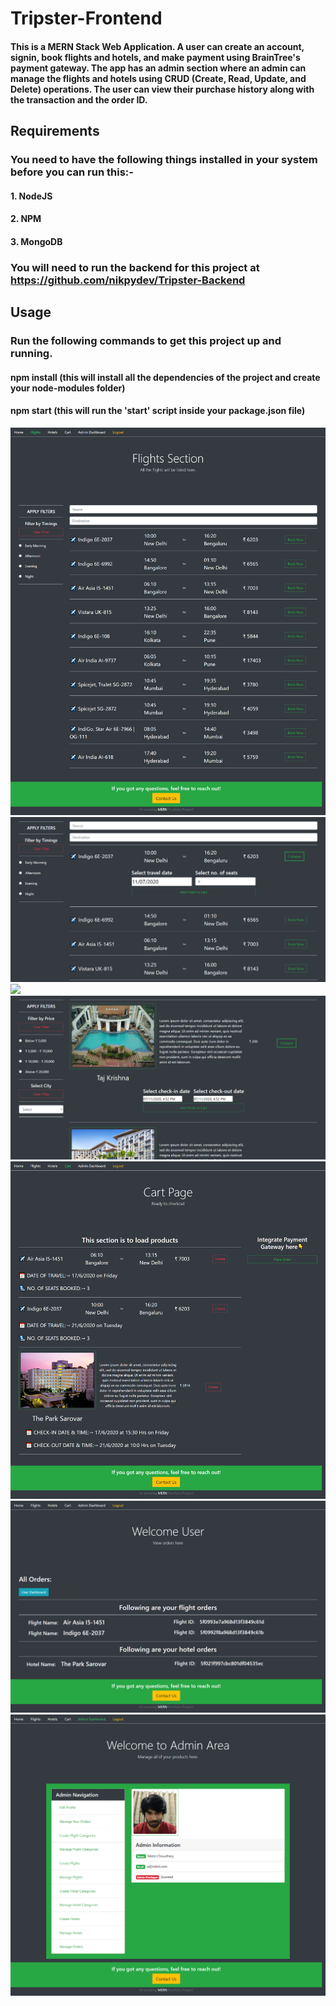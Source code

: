 # Tripster-Frontend
#### This is a MERN Stack Web Application. A user can create an account, signin, book flights and hotels, and make payment using BrainTree's payment gateway. The app has an admin section where an admin can manage the flights and hotels using CRUD (Create, Read, Update, and Delete) operations. The user can view their purchase history along with the transaction and the order ID.
## Requirements
### You need to have the following things installed in your system before you can run this:-
#### 1. NodeJS
#### 2. NPM
#### 3. MongoDB
### You will need to run the backend for this project at https://github.com/nikpydev/Tripster-Backend
## Usage
### Run the following commands to get this project up and running.
#### npm install (this will install all the dependencies of the project and create your node-modules folder)
#### npm start (this will run the 'start' script inside your package.json file)

![](public/tripster1.png)
![](public/tripster3.png)
![](public/tripster2.png)
![](public/tripster4.png)
![](public/tripster5.png)
![](public/tripster6.png)
![](public/tripster7.png)
